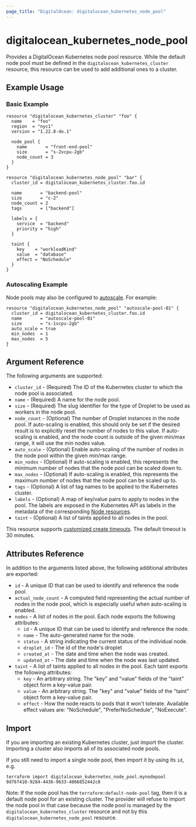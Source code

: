 ```yaml
---
page_title: "DigitalOcean: digitalocean_kubernetes_node_pool"
---
```


# digitalocean\_kubernetes\_node\_pool

Provides a DigitalOcean Kubernetes node pool resource. While the default node pool must be defined in the `digitalocean_kubernetes_cluster` resource, this resource can be used to add additional ones to a cluster.

## Example Usage

### Basic Example

```hcl
resource "digitalocean_kubernetes_cluster" "foo" {
  name    = "foo"
  region  = "nyc1"
  version = "1.22.8-do.1"

  node_pool {
    name       = "front-end-pool"
    size       = "s-2vcpu-2gb"
    node_count = 3
  }
}

resource "digitalocean_kubernetes_node_pool" "bar" {
  cluster_id = digitalocean_kubernetes_cluster.foo.id

  name       = "backend-pool"
  size       = "c-2"
  node_count = 2
  tags       = ["backend"]

  labels = {
    service  = "backend"
    priority = "high"
  }

  taint {
    key    = "workloadKind"
    value  = "database"
    effect = "NoSchedule"
  }
}
```

### Autoscaling Example

Node pools may also be configured to [autoscale](https://www.digitalocean.com/docs/kubernetes/how-to/autoscale/).
For example:

```hcl
resource "digitalocean_kubernetes_node_pool" "autoscale-pool-01" {
  cluster_id = digitalocean_kubernetes_cluster.foo.id
  name       = "autoscale-pool-01"
  size       = "s-1vcpu-2gb"
  auto_scale = true
  min_nodes  = 1
  max_nodes  = 5
}
```

## Argument Reference

The following arguments are supported:

* `cluster_id` - (Required) The ID of the Kubernetes cluster to which the node pool is associated.
* `name` - (Required) A name for the node pool.
* `size` - (Required) The slug identifier for the type of Droplet to be used as workers in the node pool.
* `node_count` - (Optional) The number of Droplet instances in the node pool. If auto-scaling is enabled, this should only be set if the desired result is to explicitly reset the number of nodes to this value. If auto-scaling is enabled, and the node count is outside of the given min/max range, it will use the min nodes value.
* `auto_scale` - (Optional) Enable auto-scaling of the number of nodes in the node pool within the given min/max range.
* `min_nodes` - (Optional) If auto-scaling is enabled, this represents the minimum number of nodes that the node pool can be scaled down to.
* `max_nodes` - (Optional) If auto-scaling is enabled, this represents the maximum number of nodes that the node pool can be scaled up to.
* `tags` - (Optional) A list of tag names to be applied to the Kubernetes cluster.
* `labels` - (Optional) A map of key/value pairs to apply to nodes in the pool. The labels are exposed in the Kubernetes API as labels in the metadata of the corresponding [Node resources](https://kubernetes.io/docs/concepts/architecture/nodes/).
* `taint` - (Optional) A list of taints applied to all nodes in the pool.

This resource supports [customized create timeouts](https://www.terraform.io/docs/language/resources/syntax.html#operation-timeouts). The default timeout is 30 minutes.

## Attributes Reference

In addition to the arguments listed above, the following additional attributes are exported:

* `id` -  A unique ID that can be used to identify and reference the node pool.
* `actual_node_count` - A computed field representing the actual number of nodes in the node pool, which is especially useful when auto-scaling is enabled.
* `nodes` - A list of nodes in the pool. Each node exports the following attributes:
  - `id` -  A unique ID that can be used to identify and reference the node.
  - `name` - The auto-generated name for the node.
  - `status` -  A string indicating the current status of the individual node.
  - `droplet_id` - The id of the node's droplet
  - `created_at` - The date and time when the node was created.
  - `updated_at` - The date and time when the node was last updated.
* `taint` - A list of taints applied to all nodes in the pool. Each taint exports the following attributes:
  - `key` - An arbitrary string. The "key" and "value" fields of the "taint" object form a key-value pair.
  - `value` - An arbitrary string. The "key" and "value" fields of the "taint" object form a key-value pair.
  - `effect` - How the node reacts to pods that it won't tolerate. Available effect values are: "NoSchedule", "PreferNoSchedule", "NoExecute".

## Import

If you are importing an existing Kubernetes cluster, just import the cluster. Importing a cluster also imports
all of its associated node pools.

If you still need to import a single node pool, then import it by using its `id`, e.g.

```
terraform import digitalocean_kubernetes_node_pool.mynodepool 9d76f410-9284-4436-9633-4066852442c8
```

Note: If the node pool has the `terraform:default-node-pool` tag, then it is a default node pool for an
existing cluster. The provider will refuse to import the node pool in that case because the node pool
is managed by the `digitalocean_kubernetes_cluster` resource and not by this
`digitalocean_kubernetes_node_pool` resource.
